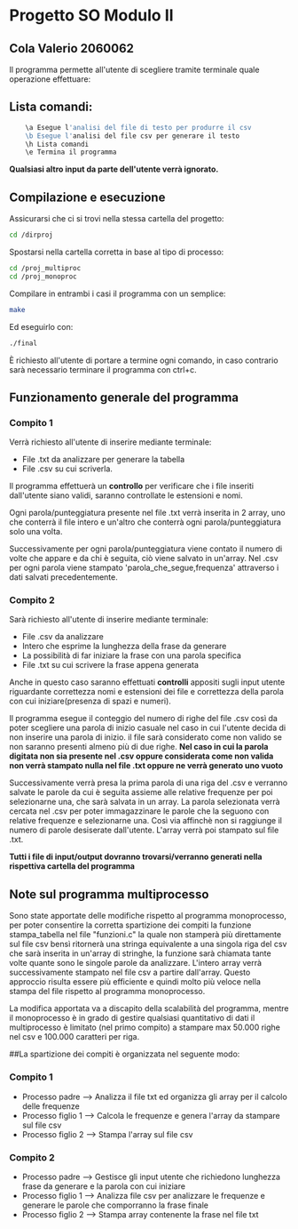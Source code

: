 
# Progetto SO Modulo II
## Cola Valerio 2060062

Il programma permette all'utente di scegliere tramite terminale quale operazione effettuare:

## Lista comandi: 
 
```bash
    \a Esegue l'analisi del file di testo per produrre il csv
    \b Esegue l'analisi del file csv per generare il testo
    \h Lista comandi
    \e Termina il programma
```
**Qualsiasi altro input da parte dell'utente verrà ignorato.**



## Compilazione e esecuzione
Assicurarsi che ci si trovi nella stessa cartella del progetto:
```bash
cd /dirproj
``` 

Spostarsi nella cartella corretta in base al tipo di processo:
```bash
cd /proj_multiproc
cd /proj_monoproc
```

Compilare in entrambi i casi il programma con un semplice:

```bash
make
``` 

Ed eseguirlo con:

```bash
./final
```
È richiesto all'utente di portare a termine ogni comando, in caso contrario sarà necessario terminare il programma con ctrl+c.



## Funzionamento generale del programma

### Compito 1

Verrà richiesto all'utente di inserire mediante terminale: 
- File .txt da analizzare per generare la tabella 
- File .csv su cui scriverla.

Il programma effettuerà un **controllo** per verificare che i file inseriti dall'utente siano validi, saranno controllate le estensioni e nomi. 

Ogni parola/punteggiatura presente nel file .txt verrà inserita in 2 array, uno che conterrà il file intero e un'altro che conterrà ogni parola/punteggiatura solo una volta. 

Successivamente per ogni parola/punteggiatura viene contato il numero di volte che appare e da chi è seguita, ciò viene salvato in un'array. Nel .csv per ogni parola viene stampato 'parola_che_segue,frequenza' attraverso i dati salvati precedentemente.

### Compito 2

Sarà richiesto all'utente di inserire mediante terminale:
- File .csv da analizzare
- Intero che esprime la lunghezza della frase da generare 
- La possibilità di far iniziare la frase con una parola specifica
- File .txt su cui scrivere la frase appena generata

Anche in questo caso saranno effettuati **controlli** appositi sugli input utente riguardante correttezza nomi e estensioni dei file e correttezza della parola con cui iniziare(presenza di spazi e numeri).

Il programma esegue il conteggio del numero di righe del file .csv così da poter scegliere una parola di inizio casuale nel caso in cui l'utente decida di non inserire una parola di inizio. il file sarà considerato come non valido se non saranno presenti almeno più di due righe.
**Nel caso in cui la parola digitata non sia presente nel .csv oppure considerata come non valida non verrà stampato nulla nel file .txt oppure ne verrà generato uno vuoto**

Successivamente verrà presa la prima parola di una riga del .csv e verranno salvate le parole da cui è seguita assieme alle relative frequenze per poi selezionarne una, che sarà salvata in un array.
La parola selezionata verrà cercata nel .csv per poter immagazzinare le parole che la seguono con relative frequenze e selezionarne una. Così via affinchè non si raggiunge il numero di parole desiserate dall'utente.
L'array verrà poi stampato sul file .txt.

**Tutti i file di input/output dovranno trovarsi/verranno generati nella rispettiva cartella del programma**

## Note sul programma multiprocesso

Sono state apportate delle modifiche rispetto al programma monoprocesso, per poter consentire la corretta spartizione dei compiti la funzione stampa_tabella nel file "funzioni.c" la quale non stamperà più direttamente sul file csv bensì ritornerà una stringa equivalente a una singola riga del csv che sarà inserita in un'array di stringhe, la funzione sarà  chiamata tante volte quante sono le singole parole da analizzare. 
L'intero array verrà successivamente stampato nel file csv a partire dall'array. Questo approccio risulta essere più efficiente e quindi molto più veloce nella stampa del file rispetto al programma monoprocesso.

La modifica apportata va a discapito della scalabilità del programma, mentre il monoprocesso è in grado di gestire qualsiasi quantitativo di dati il multiprocesso è limitato (nel primo compito) a stampare max 50.000 righe nel csv e 100.000 caratteri per riga.

##La spartizione dei compiti è organizzata nel seguente modo:

### Compito 1
- Processo padre --> Analizza il file txt ed organizza gli array per il calcolo delle frequenze
- Processo figlio 1 --> Calcola le frequenze e genera l'array da stampare sul file csv
- Processo figlio 2 --> Stampa l'array sul file csv

### Compito 2
- Processo padre --> Gestisce gli input utente che richiedono lunghezza frase da generare e la parola con cui iniziare
- Processo figlio 1 --> Analizza file csv per analizzare le frequenze e generare le parole che comporranno la frase finale
- Processo figlio 2 --> Stampa array contenente la frase nel file txt 
